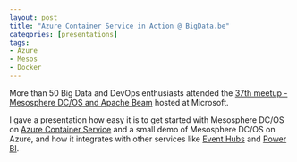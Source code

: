 ```yaml
---
layout: post
title: "Azure Container Service in Action @ BigData.be"
categories: [presentations]
tags:
- Azure
- Mesos
- Docker
---
```


More than 50 Big Data and DevOps enthusiasts attended 
the [37th meetup - Mesosphere DC/OS and Apache Beam](https://www.meetup.com/bigdatabe/events/230836380/) hosted at
Microsoft. 

I gave a presentation how easy it is to get started with Mesosphere DC/OS on [Azure Container Service](https://docs.microsoft.com/en-us/azure/container-service/) and 
a small demo of Mesosphere DC/OS on Azure, and how it integrates with other services like [Event Hubs](https://azure.microsoft.com/en-us/services/event-hubs/) and [Power BI](https://powerbi.com).

